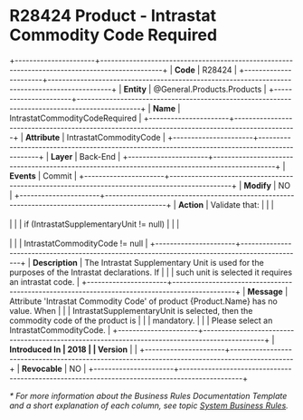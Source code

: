 ﻿---
erp.type: business-rule
erp.entity: General.Products.Products
---

# R28424 Product - Intrastat Commodity Code Required
+----------------------+-----------------------------------------------------------------------------------------------+
| **Code**             | R28424                                                                                        |
+----------------------+-----------------------------------------------------------------------------------------------+
| **Entity**           | @General.Products.Products                                                                    |
+----------------------+-----------------------------------------------------------------------------------------------+
| **Name**             | IntrastatCommodityCodeRequired                                                                |
+----------------------+-----------------------------------------------------------------------------------------------+
| **Attribute**        | IntrastatCommodityCode                                                                        |
+----------------------+-----------------------------------------------------------------------------------------------+
| **Layer**            | Back-End                                                                                      |
+----------------------+-----------------------------------------------------------------------------------------------+
| **Events**           | Commit                                                                                        |
+----------------------+-----------------------------------------------------------------------------------------------+
| **Modify**           | NO                                                                                            |
+----------------------+-----------------------------------------------------------------------------------------------+
| **Action**           | Validate that:                                                                                |
|                      | <br/><br/>                                                                                    |
|                      | if (IntrastatSupplementaryUnit != null)                                                       |
|                      | <br/><br/>                                                                                    |
|                      | IntrastatCommodityCode != null                                                                |
+----------------------+-----------------------------------------------------------------------------------------------+
| **Description**      | The Intrastat Supplementary Unit is used for the purposes of the Intrastat declarations. If   |
|                      | such unit is selected it requires an intrastat code.                                          |
+----------------------+-----------------------------------------------------------------------------------------------+
| **Message**          | Attribute \'Intrastat Commodity Code\' of product {Product.Name} has no value. When           |
|                      | IntrastatSupplementaryUnit is selected, then the commodity code of the product is             |
|                      | mandatory.                                                                                    |
|                      | Please select an IntrastatCommodityCode.                                                      |
+----------------------+-----------------------------------------------------------------------------------------------+
| **Introduced In      | 2018                                                                                          |
| Version**            |                                                                                               |
+----------------------+-----------------------------------------------------------------------------------------------+
| **Revocable**        | NO                                                                                            |
+----------------------+-----------------------------------------------------------------------------------------------+

*\* For more information about the Business Rules Documentation Template and a short explanation of each column, see
topic [System Business Rules](../templates/template-description-system-business-rules.md).*
